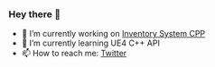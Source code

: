 ### Hey there 👋

- 🔭 I’m currently working on [Inventory System CPP](https://github.com/DavidCRicardo/InventorySystemCPP)
- 🌱 I’m currently learning UE4 C++ API
- 📫 How to reach me: [Twitter](https://twitter.com/DavidCRicardo)

<!--
**DavidCRicardo/DavidCRicardo** is a ✨ _special_ ✨ repository because its `README.md` (this file) appears on your GitHub profile.

Here are some ideas to get you started:

- 🔭 I’m currently working on ...
- 🌱 I’m currently learning ...
- 👯 I’m looking to collaborate on ...
- 🤔 I’m looking for help with ...
- 💬 Ask me about ...
- 📫 How to reach me: ...
- 😄 Pronouns: ...
- ⚡ Fun fact: ...
-->
